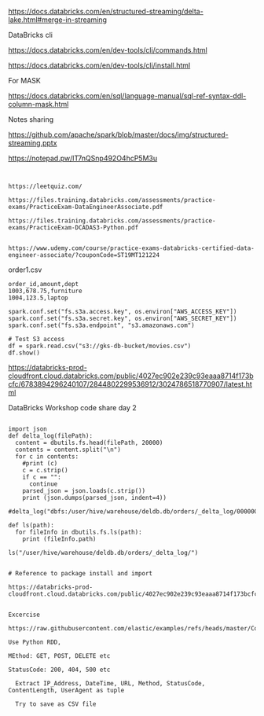 
https://docs.databricks.com/en/structured-streaming/delta-lake.html#merge-in-streaming

DataBricks cli


https://docs.databricks.com/en/dev-tools/cli/commands.html

https://docs.databricks.com/en/dev-tools/cli/install.html


For MASK

https://docs.databricks.com/en/sql/language-manual/sql-ref-syntax-ddl-column-mask.html


Notes sharing

https://github.com/apache/spark/blob/master/docs/img/structured-streaming.pptx
 

https://notepad.pw/lT7nQSnp492O4hcP5M3u

```


https://leetquiz.com/

https://files.training.databricks.com/assessments/practice-exams/PracticeExam-DataEngineerAssociate.pdf

https://files.training.databricks.com/assessments/practice-exams/PracticeExam-DCADAS3-Python.pdf


https://www.udemy.com/course/practice-exams-databricks-certified-data-engineer-associate/?couponCode=ST19MT121224

```

order1.csv
```
order_id,amount,dept
1003,678.75,furniture
1004,123.5,laptop
```



```
spark.conf.set("fs.s3a.access.key", os.environ["AWS_ACCESS_KEY"])
spark.conf.set("fs.s3a.secret.key", os.environ["AWS_SECRET_KEY"])
spark.conf.set("fs.s3a.endpoint", "s3.amazonaws.com")

# Test S3 access
df = spark.read.csv("s3://gks-db-bucket/movies.csv")
df.show()
```



https://databricks-prod-cloudfront.cloud.databricks.com/public/4027ec902e239c93eaaa8714f173bcfc/6783894296240107/2844802299536912/3024786518770907/latest.html



DataBricks Workshop code share day 2

```

import json
def delta_log(filePath):
  content = dbutils.fs.head(filePath, 20000)
  contents = content.split("\n")
  for c in contents:
    #print (c)
    c = c.strip()
    if c == "":
      continue
    parsed_json = json.loads(c.strip())
    print (json.dumps(parsed_json, indent=4))

#delta_log("dbfs:/user/hive/warehouse/deldb.db/orders/_delta_log/00000000000000000000.json")

```

```
def ls(path):
  for fileInfo in dbutils.fs.ls(path):
    print (fileInfo.path)

ls("/user/hive/warehouse/deldb.db/orders/_delta_log/")
```

```

# Reference to package install and import 

https://databricks-prod-cloudfront.cloud.databricks.com/public/4027ec902e239c93eaaa8714f173bcfc/6783894296240107/3215246938264315/3024786518770907/latest.html


Excercise 

https://raw.githubusercontent.com/elastic/examples/refs/heads/master/Common%20Data%20Formats/apache_logs/apache_logs

Use Python RDD, 

MEthod: GET, POST, DELETE etc

StatusCode: 200, 404, 500 etc

  Extract IP_Address, DateTime, URL, Method, StatusCode, ContentLength, UserAgent as tuple

  Try to save as CSV file

  
